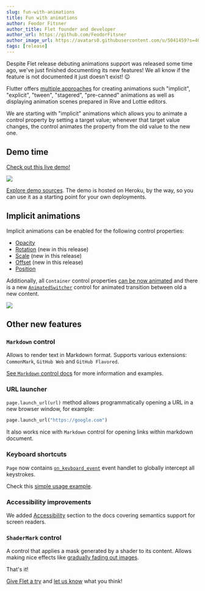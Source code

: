 ```yaml
---
slug: fun-with-animations
title: Fun with animations
author: Feodor Fitsner
author_title: Flet founder and developer
author_url: https://github.com/FeodorFitsner
author_image_url: https://avatars0.githubusercontent.com/u/5041459?s=400&v=4
tags: [release]
---
```


Despite Flet release debuting animations support was released some time ago, we've just finished documenting its new features! We all know if the feature is not documented it just doesn't exist! 😉

Flutter offers [multiple approaches](https://docs.flutter.dev/development/ui/animations) for creating animations such "implicit", "explicit", "tween", "stagered", "pre-canned" animations as well as displaying animation scenes prepared in Rive and Lottie editors.

We are starting with "implicit" animations which allows you to animate a control property by setting a target value; whenever that target value changes, the control animates the property from the old value to the new one.

## Demo time

<div style={{fontSize: "1.1rem", textAlign: "center", padding: "1rem" }}>
<a href="https://flet-animation.herokuapp.com/">Check out this live demo!</a>
</div>

<a href="https://flet-animation.herokuapp.com/"><img src="/img/blog/animations/flet-animation-demo.gif" className="screenshot-100" /></a>

[Explore demo sources](https://github.com/flet-dev/flet-heroku-app). The demo is hosted on Heroku, by the way, so you can use it as a starting point for your own deployments.

## Implicit animations

Implicit animations can be enabled for the following control properties:

* [Opacity](/docs/guides/python/animations#opacity-animation)
* [Rotation](/docs/guides/python/animations#rotation-animation) (new in this release)
* [Scale](/docs/guides/python/animations#scale-animation) (new in this release)
* [Offset](/docs/guides/python/animations#offset-animation) (new in this release)
* [Position](/docs/guides/python/animations#position-animation)

Additionally, all `Container` control properties [can be now animated](/docs/guides/python/animations#animated-container) and there is a new [`AnimatedSwitcher`](/docs/controls/animatedswitcher) control for animated transition between old a new content.

<img src="/img/docs/controls/animated-switcher/animated-switcher.gif" className="screenshot-20" />

## Other new features

### `Markdown` control

Allows to render text in Markdown format. Supports various extensions: `CommonMark`, `GitHub Web` and `GitHub Flavored`.

[See `Markdown` control docs](/docs/controls/markdown) for more information and examples.

### URL launcher

`page.launch_url(url)` method allows programmatically opening a URL in a new browser window, for example:

```python
page.launch_url("https://google.com")
```

It also works nice with `Markdown` control for opening links within markdown document.

### Keyboard shortcuts

`Page` now contains [`on_keyboard_event`](/docs/controls/page#on_keyboard_event) event handlet to globally intercept all keystrokes.

Check this [simple usage example](https://github.com/flet-dev/examples/blob/main/python/controls/page/keyboard-events.py).

### Accessibility improvements

We added [Accessibility](/docs/guides/python/accessibility) section to the docs covering semantics support for screen readers.

### `ShaderMark` control

A control that applies a mask generated by a shader to its content. Allows making nice effects like [gradually fading out images](/docs/controls/shadermask#gradually-fade-out-image-to-the-bottom-edge).

That's it!

[Give Flet a try](/docs/guides/python/getting-started) and [let us know](https://discord.gg/dzWXP8SHG8) what you think!